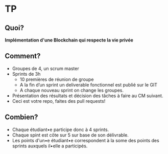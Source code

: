 # TP

## Quoi?

**Implémentation d'une Blockchain qui respecte la vie privée**

## Comment?

* Groupes de 4, un scrum master
* Sprints de 3h
   - 10 premières de réunion de groupe
   - A la fin d’un sprint un deliverable fonctionnel est publié sur le GIT
    - A chaque nouveau sprint on change les groupes.
* Présentation des résultats et décision des tâches à faire au CM suivant.
* Ceci est votre repo, faites des pull requests!

## Combien?
* Chaque étudiant•e participe donc à 4 sprints.
* Chaque spint est côte sur 5 sur base de son délivrable.
* Les points d'un•e étudiant•e correspondent à la some des points des sprints auxquels il•elle a participés.
